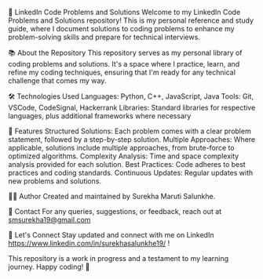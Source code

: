 🚀 LinkedIn Code Problems and Solutions
Welcome to my LinkedIn Code Problems and Solutions repository! This is my personal reference and study guide, where I document solutions to coding problems to enhance my problem-solving skills and prepare for technical interviews.

📚 About the Repository
This repository serves as my personal library of coding problems and solutions. It's a space where I practice, learn, and refine my coding techniques, ensuring that I'm ready for any technical challenge that comes my way.

🛠️ Technologies Used
Languages: Python, C++, JavaScript, Java
Tools: Git, VSCode, CodeSignal, Hackerrank
Libraries: Standard libraries for respective languages, plus additional frameworks where necessary

🚀 Features
Structured Solutions: Each problem comes with a clear problem statement, followed by a step-by-step solution.
Multiple Approaches: Where applicable, solutions include multiple approaches, from brute-force to optimized algorithms.
Complexity Analysis: Time and space complexity analysis provided for each solution.
Best Practices: Code adheres to best practices and coding standards.
Continuous Updates: Regular updates with new problems and solutions.

🧑‍💻 Author
Created and maintained by Surekha Maruti Salunkhe.

📧 Contact
For any queries, suggestions, or feedback, reach out at smsurekha19@gmail.com

🎯 Let's Connect
Stay updated and connect with me on LinkedIn https://www.linkedin.com/in/surekhasalunkhe19/ !

This repository is a work in progress and a testament to my learning journey. Happy coding! 🚀
